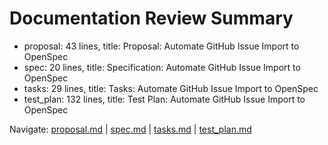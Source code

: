 # Documentation Review Summary

- proposal: 43 lines, title: Proposal: Automate GitHub Issue Import to OpenSpec
- spec: 20 lines, title: Specification: Automate GitHub Issue Import to OpenSpec
- tasks: 29 lines, title: Tasks: Automate GitHub Issue Import to OpenSpec
- test_plan: 132 lines, title: Test Plan: Automate GitHub Issue Import to OpenSpec

Navigate: [proposal.md](./proposal.md) | [spec.md](./spec.md) | [tasks.md](./tasks.md) | [test_plan.md](./test_plan.md)
